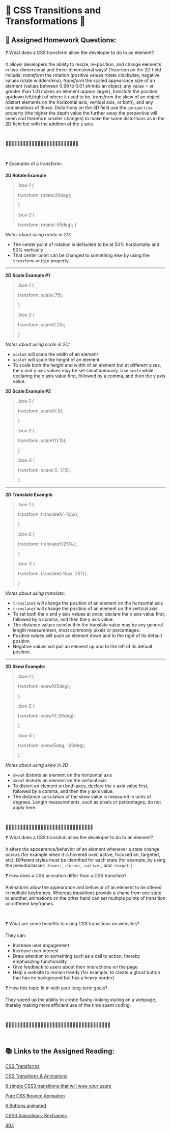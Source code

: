 # 🦀 CSS Transitions and Transformations 🦀

## 📝 Assigned Homework Questions:

❓ What does a CSS transform allow the developer to do to an element?

It allows developers the ability to resize, re-position, and change elements in two-dimensional and three-dimensional ways!  Distortion on the 2D field include: _transform_ the rotation (positive values rotate clockwise; negative values rotate widdershins), _transform_ the scaled appearance size of an element (values between 0.99 to 0.01 shrinks an object; any value = or greater than 1.01 makes an element appear larger), _translate_ the position up/down left/right of where it used to be, _transform_ the skew of an object (distort elements on the horizontal axis, vertical axis, or both), and any combinations of those.  Distortions on the 3D field use the `perspective` property (the higher the depth value the further away the perpective will seem and therefore smaller changes) to make the same distortions as in the 2D field but with the addition of the z axis.

<br>

🦞🦞🦞🦞🦞🦞🦞🦞🦞🦞🦞🦞🦞🦞🦞🦞🦞🦞🦞🦞🦞🦞🦞🦞🦞

<br>

❓ Examples of a transform:

**2D Rotate Example**
>.box-1 {
>
>  transform: rotate(20deg);
>
> }
>
>.box-2 {
>
>transform: rotate(-55deg);
>}

_Notes about using rotate in 2D:_
* The center point of rotation is defaulted to be at 50% horizontally and 50% vertically
* That center point can be changed to something else by using the `transform-origin` property

<hr>

**2D Scale Example #1**
>.box-1 {
>
>transform: scale(.75);
>
>}
>
>.box-2 {
>
>transform: scale(1.25);
>
>}

_Notes about using scale in 2D:_
* `scaleX` will scale the width of an element
* `scaleY` will scale the height of an element
* To scale both the height and width of an element but at different sizes, the x and y axis values may be set simultaneously. Use `scale` while declaring the x axis value first, followed by a comma, and then the y axis value.

**2D Scale Example #2**
>.box-1 {
>
>transform: scaleX(.5);
>
>}
>
>.box-2 {
>
>transform: scaleY(1.15);
>
>}
>
>.box-3 {
>
>transform: scale(.5, 1.15);
>
>}

<hr>

**2D Translate Example**

>.box-1 {
>
>transform: translateX(-10px);
>
>}
>
>.box-2 {
>
>transform: translateY(25%);
>
>}
>
>.box-3 {
>
>transform: translate(-10px, 25%);
>
>}

_Notes about using translate:_
* `translateX` will change the position of an element on the horizontal axis
* `translateY` will change the position of an element on the vertical axis.
* To set both the x and y axis values at once, declare the x axis value first, followed by a comma, and then the y axis value.
* The distance values used within the translate value may be any general length measurement, most commonly pixels or percentages.
* Positive values will push an element down and to the right of its default position
* Negative values will pull an element up and to the left of its default position.

<hr>

**2D Skew Example:**
>.box-1 {
>
>transform: skewX(5deg);
>
>}
>
>.box-2 {
>
>transform: skewY(-20deg);
>
>}
>
>.box-3 {
>
>transform: skew(5deg, -20deg);
>
>}

_Notes about using skew in 2D:_
* `skewX` distorts an element on the horizontal axis
* `skewY` distorts an element on the vertical axis
* To distort an element on both axes, declare the x axis value first, followed by a comma, and then the y axis value.
* The distance calculation of the skew value is measured in units of degrees. Length measurements, such as pixels or percentages, do not apply here.

<br>

🦐🦐🦐🦐🦐🦐🦐🦐🦐🦐🦐🦐🦐🦐🦐🦐🦐🦐🦐🦐🦐🦐🦐🦐🦐🦐🦐🦐🦐🦐

❓ What does a CSS transition allow the developer to do to an element?

It alters the appearance/behavior of an element whenever a state change occurs (for example when it is hovered over, active, focused on, targeted, etc).  Different styles must be identified for each state (for example, by using the pseudoclasses `:hover:`, `:focus:`, `:active:`, and `:target:`).

❓ How does a CSS animation differ from a CSS transition?

Animations allow the appearance and behavior of an element to be altered in multiple keyframes.  Whereas transitions provide a chane from one state to another, animations on the other hand can set multiple points of transition on different keyframes.

<br>

❓ What are some benefits to using CSS transitions on websites?

They can:
* Increase user engagement
* Increase user interest
* Draw attention to something such as a call to action, thereby emphasizing functionality
* Give feedback to users about their interactions on the page
* Help a website to remain trendy (for example, to create a ghost button that has no background but has a heavy border)

❓ How this topic fit in with your long-term goals?

They speed up the ability to create flashy looking styling on a webpage, thereby making more efficient use of the time spent coding.

<br>

🦀🦀🦀🦀🦀🦀🦀🦀🦀🦀🦀🦀🦀🦀🦀🦀🦀🦀🦀🦀🦀🦀🦀🦀🦀🦀🦀🦀🦀🦀🦀🦀🦀🦀🦀🦀

<br>

## 📚 Links to the Assigned Reading:

[CSS Transforms](https://learn.shayhowe.com/advanced-html-css/css-transforms/)

[CSS Transitions & Animations](https://learn.shayhowe.com/advanced-html-css/transitions-animations/)

[8 simple CSS3 transitions that will wow your users](https://www.webdesignerdepot.com/2014/05/8-simple-css3-transitions-that-will-wow-your-users)

[Pure CSS Bounce Animation](https://codepen.io/dp_lewis/pen/QWMxRR)

[6 Buttons animated](https://codepen.io/retyui/pen/ByoaXV)

[CSS3 Animations: Keyframes](https://codepen.io/akshaychauhan/pen/dyBqVo)

[404](https://codepen.io/kieranfivestars/pen/MYdQxX)
